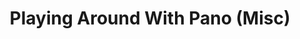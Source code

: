 ---
title: Playing Around With Pano (Misc)
description: A variety of photos that use the XPAN aspect ratio (24:65)
cover: ./P5150009.jpg
images: []
---